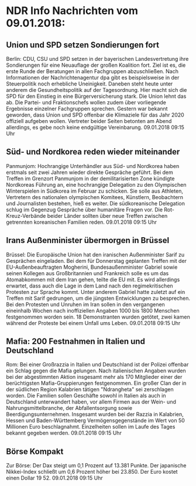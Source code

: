 # NDR Info Nachrichten vom 09.01.2018:


## Union und SPD setzen Sondierungen fort
Berlin:	CDU, CSU und SPD setzen in der bayerischen Landesvertretung ihre Sondierungen für eine Neuauflage der großen Koalition fort. Ziel ist es, die erste Runde der Beratungen in allen Fachgruppen abzuschließen. Nach Informationen der Nachrichtenagentur dpa gibt es beispielsweise in der Steuerpolitik noch erhebliche Uneinigkeit. Daneben steht heute unter anderem die Gesundheitspolitik auf der Tagesordnung. Hier macht sich die SPD für den Einstieg in eine Bürgerversicherung stark. Die Union lehnt das ab. Die Partei- und Fraktionschefs wollen zudem über vorliegende Ergebnisse einzelner Fachgruppen sprechen. Gestern war bekannt geworden, dass Union und SPD offenbar die Klimaziele für das Jahr 2020 offiziell aufgeben wollen. Vertreter beider Seiten betonten am Abend allerdings, es gebe noch keine endgültige Vereinbarung. 09.01.2018 09:15 Uhr 

## Süd- und Nordkorea reden wieder miteinander
Panmunjom:			Hochrangige Unterhändler aus Süd- und Nordkorea haben erstmals seit zwei Jahren wieder direkte Gespräche geführt. Bei dem Treffen im Grenzort Panmunjom in der demilitarisierten Zone kündigte Nordkoreas Führung an, eine hochrangige Delegation zu den Olympischen Winterspielen in Südkorea im Februar zu schicken. Sie solle aus Athleten, Vertretern des nationalen olympischen Komitees, Künstlern, Beobachtern und Journalisten bestehen, hieß es weiter. Die südkoreanische Delegation schlug im Gegenzug Gespräche über humanitäre Fragen vor. Die Rot-Kreuz-Verbände beider Länder sollten über neue Treffen zwischen getrennten koreanischen Familien reden. 09.01.2018 09:15 Uhr 

## Irans Außenminister übermorgen in Brüssel
Brüssel: Die Europäische Union hat den iranischen Außenminister Sarif zu Gesprächen eingeladen. Bei dem für Donnerstag geplanten Treffen mit der EU-Außenbeauftragten Mogherini, Bundesaußenminister Gabriel sowie seinen Kollegen aus Großbritannien und Frankreich solle es um das Atomabkommen mit dem Iran gehen, teilte die EU mit. Es wird allerdings erwartet, dass auch die Lage in dem Land nach den regimekritischen Protesten zur Sprache kommt. Unter anderem Gabriel hatte zuletzt auf ein Treffen mit Sarif gedrungen, um die jüngsten Entwicklungen zu besprechen. Bei den Protesten und Unruhen im Iran sollen in den vergangenen eineinhalb Wochen nach inoffiziellen Angaben 1000 bis 1800 Menschen festgenommen worden sein. 18 Demonstranten wurden getötet, zwei kamen während der Proteste bei einem Unfall ums Leben. 09.01.2018 09:15 Uhr 

## Mafia: 200 Festnahmen in Italien und Deutschland
Rom: Bei einer Großrazzia in Italien und Deutschland ist der Polizei offenbar ein Schlag gegen die Mafia gelungen. Nach italienischen Angaben wurden bei der abgestimmten Aktion insgesamt mehr als 170 Mitglieder einer der berüchtigsten Mafia-Gruppierungen festgenommen. Ein großer Clan der in der südlichen Region Kalabrien tätigen "Ndrangheta" sei zerschlagen worden. Die Familien sollen Geschäfte sowohl in Italien als auch in Deutschland unterwandert haben, vor allem Firmen aus der Wein- und Nahrungsmittelbranche, der Abfallentsorgung sowie Beerdigungsunternehmen. Insgesamt wurden bei der Razzia in Kalabrien, Hessen und Baden-Württemberg Vermögensgegenstände im Wert von 50 Millionen Euro beschlagnahmt. Einzelheiten sollen im Laufe des Tages bekannt gegeben werden. 09.01.2018 09:15 Uhr 

## Börse Kompakt
Zur Börse: Der Dax steigt um 0,1 Prozent auf 13.381 Punkte. Der japanische Nikkei-Index schließt um 0,6 Prozent höher bei 23.850. Der Euro kostet einen Dollar 19 52. 09.01.2018 09:15 Uhr 
